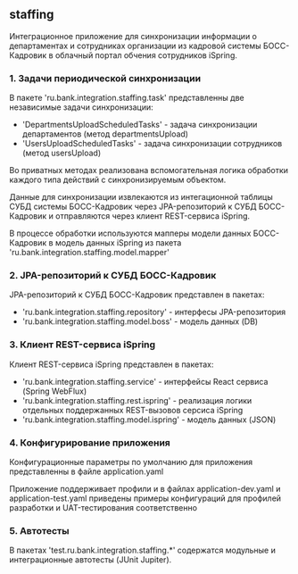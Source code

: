 ## staffing

Интеграционное приложение для синхронизации информации о департаментах и сотрудниках организации из кадровой системы 
БОСС-Кадровик в облачный портал обчения сотрудников iSpring. 


### 1. Задачи периодической синхронизации
В пакете 'ru.bank.integration.staffing.task' представленны две независимые задачи синхронизации:
 - 'DepartmentsUploadScheduledTasks' - задача синхронизации департаментов (метод departmentsUpload)
 - 'UsersUploadScheduledTasks' - задача синхронизации сотрудников (метод usersUpload)

Во приватных методах реализована вспомогательная логика обработки каждого типа действий с синхронизируемым объектом.

Данные для синхронизации извлекаются из интегационной таблицы СУБД системы БОСС-Кадровик через JPA-репозиторий 
к СУБД БОСС-Кадровик и отправляются через клиент REST-сервиса iSpring.

В процессе обработки используются мапперы модели данных БОСС-Кадровик в модель данных iSpring из пакета 
'ru.bank.integration.staffing.model.mapper'


### 2. JPA-репозиторий к СУБД БОСС-Кадровик
JPA-репозиторий к СУБД БОСС-Кадровик представлен в пакетах:
 - 'ru.bank.integration.staffing.repository' - интерфесы JPA-репозитория
 - 'ru.bank.integration.staffing.model.boss' - модель данных (DB)


### 3. Клиент REST-сервиса iSpring
Клиент REST-сервиса iSpring представлен в пакетах:
 - 'ru.bank.integration.staffing.service' - интерфейсы React сервиса (Spring WebFlux)
 - 'ru.bank.integration.staffing.rest.ispring' - реализация логики отдельных поддержанных REST-вызовов серсиса iSpring
 - 'ru.bank.integration.staffing.model.ispring' - модель данных (JSON)


### 4. Конфигурирование приложения
Конфигурационные параметры по умолчанию для приложения представленны в файле application.yaml

Приложение поддерживает профили и в файлах application-dev.yaml и application-test.yaml приведены примеры конфигураций
для профилей разработки и UAT-тестирования соответственно


### 5. Автотесты

В пакетах 'test.ru.bank.integration.staffing.*' содержатся модульные и интеграционные автотесты (JUnit Jupiter).
